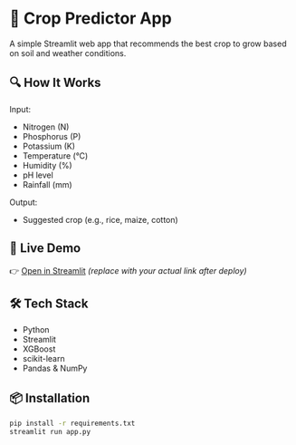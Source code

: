 # 🌾 Crop Predictor App

A simple Streamlit web app that recommends the best crop to grow based on soil and weather conditions.

## 🔍 How It Works

Input:
- Nitrogen (N)
- Phosphorus (P)
- Potassium (K)
- Temperature (°C)
- Humidity (%)
- pH level
- Rainfall (mm)

Output:
- Suggested crop (e.g., rice, maize, cotton)

## 🚀 Live Demo

👉 [Open in Streamlit](https://crop-predictor.streamlit.app/) *(replace with your actual link after deploy)*

## 🛠️ Tech Stack

- Python
- Streamlit
- XGBoost
- scikit-learn
- Pandas & NumPy

## 📦 Installation

```bash
pip install -r requirements.txt
streamlit run app.py
